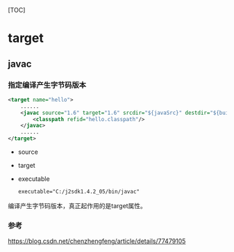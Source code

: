 [TOC]

# target

## javac

### 指定编译产生字节码版本

``` xml
<target name="hello">
	......
    <javac source="1.6" target="1.6" srcdir="${javaSrc}" destdir="${build.classes}" encoding="UTF-8" debuglevel="line,vars,source">
    	<classpath refid="hello.classpath"/>
    </javac>
    ......
</target>
```

- source

- target

- executable

  ``` xml
  executable="C:/j2sdk1.4.2_05/bin/javac"
  ```

编译产生字节码版本，真正起作用的是target属性。

### 参考

https://blog.csdn.net/chenzhengfeng/article/details/77479105